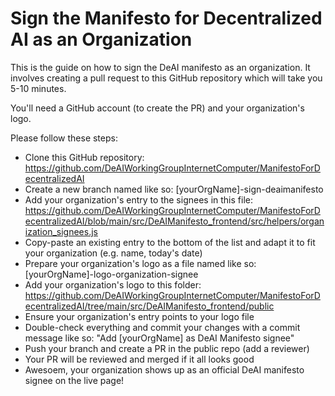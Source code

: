 # Sign the Manifesto for Decentralized AI as an Organization
This is the guide on how to sign the DeAI manifesto as an organization. It involves creating a pull request to this GitHub repository which will take you 5-10 minutes.

You'll need a GitHub account (to create the PR) and your organization's logo.

Please follow these steps:
* Clone this GitHub repository: https://github.com/DeAIWorkingGroupInternetComputer/ManifestoForDecentralizedAI
* Create a new branch named like so: [yourOrgName]-sign-deaimanifesto
* Add your organization's entry to the signees in this file: https://github.com/DeAIWorkingGroupInternetComputer/ManifestoForDecentralizedAI/blob/main/src/DeAIManifesto_frontend/src/helpers/organization_signees.js
* Copy-paste an existing entry to the bottom of the list and adapt it to fit your organization (e.g. name, today's date)
* Prepare your organization's logo as a file named like so: [yourOrgName]-logo-organization-signee
* Add your organization's logo to this folder: https://github.com/DeAIWorkingGroupInternetComputer/ManifestoForDecentralizedAI/tree/main/src/DeAIManifesto_frontend/public
* Ensure your organization's entry points to your logo file
* Double-check everything and commit your changes with a commit message like so: "Add [yourOrgName] as DeAI Manifesto signee"
* Push your branch and create a PR in the public repo (add a reviewer)
* Your PR will be reviewed and merged if it all looks good
* Awesoem, your organization shows up as an official DeAI manifesto signee on the live page!

